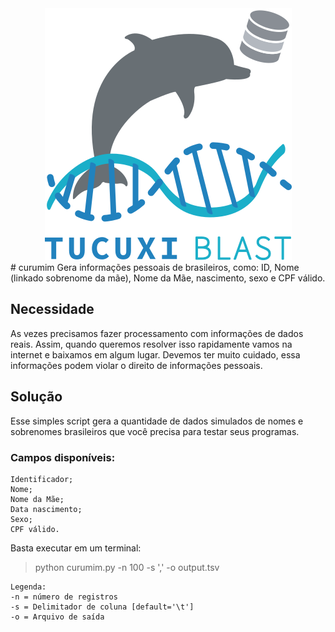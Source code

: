 <div align="center">
  <img src="/data/logo_tucuxi.png"><br>
</div>
# curumim
Gera informações pessoais de brasileiros, como: ID, Nome (linkado sobrenome da mãe), Nome da Mãe, nascimento, sexo e CPF válido.

## Necessidade
As vezes precisamos fazer processamento com informações de dados reais. Assim, quando queremos resolver isso rapidamente vamos na 
internet e baixamos em algum lugar.
Devemos ter muito cuidado, essa informações podem violar o direito de informações pessoais.

## Solução
Esse simples script gera a quantidade de dados simulados de nomes e sobrenomes brasileiros que você precisa para testar seus programas.

### Campos disponíveis:
```
Identificador;
Nome;
Nome da Mãe;
Data nascimento;
Sexo;
CPF válido.
```
Basta executar em um terminal:
>python curumim.py -n 100 -s ',' -o output.tsv

```
Legenda:
-n = número de registros
-s = Delimitador de coluna [default='\t']
-o = Arquivo de saída
```

